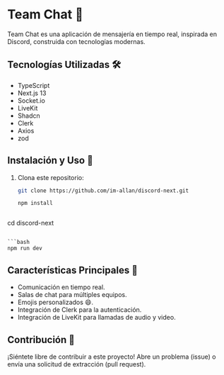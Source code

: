 # Team Chat 🚀

Team Chat es una aplicación de mensajería en tiempo real, inspirada en Discord, construida con tecnologías modernas.

## Tecnologías Utilizadas 🛠️

- TypeScript
- Next.js 13
- Socket.io
- LiveKit
- Shadcn
- Clerk
- Axios
- zod

## Instalación y Uso 🚀

1. Clona este repositorio:

   ```bash
   git clone https://github.com/im-allan/discord-next.git
   ```
   


   ```bash
   npm install
   ```

   ```bash
  cd discord-next
   ```

   ```bash
  npm run dev
  ```

## Características Principales 🌟
- Comunicación en tiempo real.
- Salas de chat para múltiples equipos.
- Emojis personalizados 😄.
- Integración de Clerk para la autenticación.
- Integración de LiveKit para llamadas de audio y video.
## Contribución 🤝
¡Siéntete libre de contribuir a este proyecto! Abre un problema (issue) o envía una solicitud de extracción (pull request).